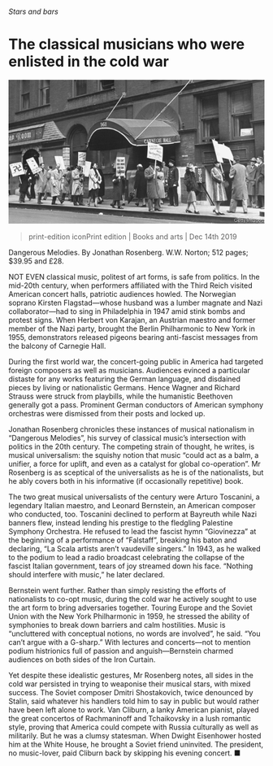 ###### Stars and bars

# The classical musicians who were enlisted in the cold war 

![image](images/20191214_bkp506.jpg) 

> print-edition iconPrint edition | Books and arts | Dec 14th 2019 

Dangerous Melodies. By Jonathan Rosenberg. W.W. Norton; 512 pages; $39.95 and £28. 

NOT EVEN classical music, politest of art forms, is safe from politics. In the mid-20th century, when performers affiliated with the Third Reich visited American concert halls, patriotic audiences howled. The Norwegian soprano Kirsten Flagstad—whose husband was a lumber magnate and Nazi collaborator—had to sing in Philadelphia in 1947 amid stink bombs and protest signs. When Herbert von Karajan, an Austrian maestro and former member of the Nazi party, brought the Berlin Philharmonic to New York in 1955, demonstrators released pigeons bearing anti-fascist messages from the balcony of Carnegie Hall. 

During the first world war, the concert-going public in America had targeted foreign composers as well as musicians. Audiences evinced a particular distaste for any works featuring the German language, and disdained pieces by living or nationalistic Germans. Hence Wagner and Richard Strauss were struck from playbills, while the humanistic Beethoven generally got a pass. Prominent German conductors of American symphony orchestras were dismissed from their posts and locked up. 

Jonathan Rosenberg chronicles these instances of musical nationalism in “Dangerous Melodies”, his survey of classical music’s intersection with politics in the 20th century. The competing strain of thought, he writes, is musical universalism: the squishy notion that music “could act as a balm, a unifier, a force for uplift, and even as a catalyst for global co-operation”. Mr Rosenberg is as sceptical of the universalists as he is of the nationalists, but he ably covers both in his informative (if occasionally repetitive) book. 

The two great musical universalists of the century were Arturo Toscanini, a legendary Italian maestro, and Leonard Bernstein, an American composer who conducted, too. Toscanini declined to perform at Bayreuth while Nazi banners flew, instead lending his prestige to the fledgling Palestine Symphony Orchestra. He refused to lead the fascist hymn “Giovinezza” at the beginning of a performance of “Falstaff”, breaking his baton and declaring, “La Scala artists aren’t vaudeville singers.” In 1943, as he walked to the podium to lead a radio broadcast celebrating the collapse of the fascist Italian government, tears of joy streamed down his face. “Nothing should interfere with music,” he later declared. 

Bernstein went further. Rather than simply resisting the efforts of nationalists to co-opt music, during the cold war he actively sought to use the art form to bring adversaries together. Touring Europe and the Soviet Union with the New York Philharmonic in 1959, he stressed the ability of symphonies to break down barriers and calm hostilities. Music is “uncluttered with conceptual notions, no words are involved”, he said. “You can’t argue with a G-sharp.” With lectures and concerts—not to mention podium histrionics full of passion and anguish—Bernstein charmed audiences on both sides of the Iron Curtain. 

Yet despite these idealistic gestures, Mr Rosenberg notes, all sides in the cold war persisted in trying to weaponise their musical stars, with mixed success. The Soviet composer Dmitri Shostakovich, twice denounced by Stalin, said whatever his handlers told him to say in public but would rather have been left alone to work. Van Cliburn, a lanky American pianist, played the great concertos of Rachmaninoff and Tchaikovsky in a lush romantic style, proving that America could compete with Russia culturally as well as militarily. But he was a clumsy statesman. When Dwight Eisenhower hosted him at the White House, he brought a Soviet friend uninvited. The president, no music-lover, paid Cliburn back by skipping his evening concert. ■ 

